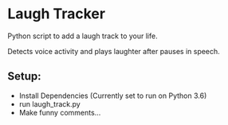 # Laugh Tracker

Python script to add a laugh track to your life.

Detects voice activity and plays laughter after pauses in speech.

## Setup:
* Install Dependencies (Currently set to run on Python 3.6)
* run laugh_track.py
* Make funny comments...

